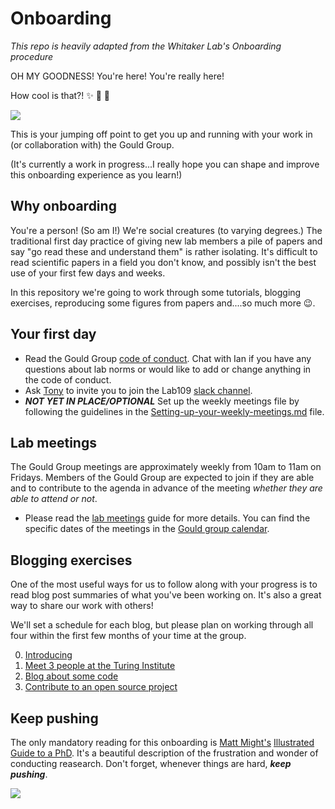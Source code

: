 # Onboarding
*This repo is heavily adapted from the Whitaker Lab's Onboarding procedure*

OH MY GOODNESS! You're here! You're really here!

How cool is that?! :sparkles: :balloon: :cake:

![](https://media.giphy.com/media/wAVA7WdV2jita/giphy.gif)

This is your jumping off point to get you up and running with your work in (or collaboration with) the Gould Group.

(It's currently a work in progress...I really hope you can shape and improve this onboarding experience as you learn!)

## Why onboarding

You're a person! (So am I!) We're social creatures (to varying degrees.) The traditional first day practice of giving new lab members a pile of papers and say "go read these and understand them" is rather isolating. It's difficult to read scientific papers in a field you don't know, and possibly isn't the best use of your first few days and weeks.

In this repository we're going to work through some tutorials, blogging exercises, reproducing some figures from papers and....so much more :wink:.

## Your first day

* Read the Gould Group [code of conduct](https://github.com/Gould-Group/Onboarding/blob/master/CODE_OF_CONDUCT.md). Chat with Ian if you have any questions about lab norms or would like to add or change anything in the code of conduct.
* Ask [Tony](mailto:zy2414@ic.ac.uk) to invite you to join the Lab109 [slack channel](https://wc-lab109.slack.com).
* ***NOT YET IN PLACE/OPTIONAL*** Set up the weekly meetings file by following the guidelines in the [Setting-up-your-weekly-meetings.md](https://github.com/Gould-Group/Onboarding/blob/master/Setting-up-your-weekly-meetings.md) file.

## Lab meetings

The Gould Group meetings are approximately weekly from 10am to 11am on Fridays.
Members of the Gould Group are expected to join if they are able and to contribute to the agenda in advance of the meeting *whether they are able to attend or not*.

* Please read the [lab meetings](Lab-meetings.md) guide for more details.
You can find the specific dates of the meetings in the [Gould group calendar](https://calendar.google.com/calendar/embed?src=tony.tc_m9r9c9cp1kacubeuttiu1vu07c%40group.calendar.google.com).

## Blogging exercises

One of the most useful ways for us to follow along with your progress is to read blog post summaries of what you've been working on. It's also a great way to share our work with others!

We'll set a schedule for each blog, but please plan on working through all four within the first few months of your time at the group.

0. [Introducing](BLOGGING_EXERCISES/00-Introducing.md)
1. [Meet 3 people at the Turing Institute](BLOGGING_EXERCISES/01-MeetThreePeople.md)
2. [Blog about some code](BLOGGING_EXERCISES/02-BlogAboutSomeCode.md)
3. [Contribute to an open source project](BLOGGING_EXERCISES/03-OpenSourceContribution.md)
<!-- 4. [Goal setting](BLOGGING_EXERCISES/04-GoalSetting.md) -->

## Keep pushing

The only mandatory reading for this onboarding is [Matt Might's](http://matt.might.net/) [Illustrated Guide to a PhD](http://matt.might.net/articles/phd-school-in-pictures/).
It's a beautiful description of the frustration and wonder of conducting reasearch.
Don't forget, whenever things are hard, ***keep pushing***.

![](http://matt.might.net/articles/phd-school-in-pictures/images/PhDKnowledge.012.jpg)
